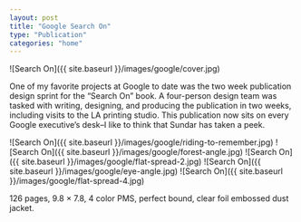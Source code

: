```yaml
---
layout: post
title: "Google Search On"
type: "Publication"
categories: "home"
---
```


![Search On]({{ site.baseurl }}/images/google/cover.jpg)

One of my favorite projects at Google to date was the two week publication design sprint for the “Search On” book. A four-person design team was tasked with writing, designing, and producing the publication in two weeks, including visits to the LA printing studio. This publication now sits on every Google executive’s desk–I like to think that Sundar has taken a peek.


![Search On]({{ site.baseurl }}/images/google/riding-to-remember.jpg)
![Search On]({{ site.baseurl }}/images/google/forest-angle.jpg)
![Search On]({{ site.baseurl }}/images/google/flat-spread-2.jpg)
![Search On]({{ site.baseurl }}/images/google/eye-angle.jpg)
![Search On]({{ site.baseurl }}/images/google/flat-spread-4.jpg)

126 pages, 9.8 × 7.8, 4 color PMS, perfect bound, clear foil embossed dust jacket.
